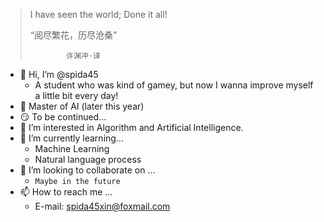 > I have seen the world;
> Done it all!
> 
> “阅尽繁花，历尽沧桑”
> 
>             许渊冲·译

- 👋 Hi, I’m @spida45
  - A student who was kind of gamey, but now I wanna improve myself a little bit every day!  
- 🐛 Master of AI (later this year)
- 😏 To be continued...
- 👀 I’m interested in Algorithm and Artificial Intelligence.
- 🌱 I’m currently learning...
  - Machine Learning 
  - Natural language process
- 💞️ I’m looking to collaborate on ...
  - `Maybe in the future` 
- 📫 How to reach me ...
  - E-mail:  spida45xin@foxmail.com 
 

<!---
spida45/spida45 is a ✨ special ✨ repository because its `README.md` (this file) appears on your GitHub profile.
You can click the Preview link to take a look at your changes.
--->
